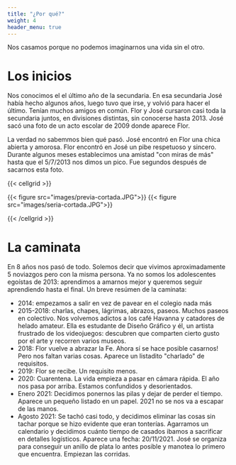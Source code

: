 ```yaml
---
title: "¿Por qué?"
weight: 4
header_menu: true
---
```


Nos casamos porque no podemos imaginarnos una vida sin el otro. 

# Los inicios
Nos conocimos el el último año de la secundaria. En esa secundaria José había hecho algunos años, luego tuvo que irse, y volvió para hacer el último. Tenían muchos amigos en común. Flor y José cursaron casi toda la secundaria juntos, en divisiones distintas, sin conocerse hasta 2013. José sacó una foto de un acto escolar de 2009 donde aparece Flor.

La verdad no sabemmos bien qué pasó. José encontró en Flor una chica abierta y amorosa. Flor encontró en José un pibe respetuoso y sincero. Durante algunos meses establecimos una amistad "con miras de más" hasta que el 5/7/2013 nos dimos un pico. Fue segundos después de sacarnos esta foto.

{{< cellgrid >}}

{{< figure src="images/previa-cortada.JPG">}}
{{< figure src="images/seria-cortada.JPG">}}

{{< /cellgrid >}}

# La caminata
En 8 años nos pasó de todo. Solemos decir que vivimos aproximadamente 5 noviazgos pero con la misma persona. Ya no somos los adolescentes egoístas de 2013: aprendimos a amarnos mejor y queremos seguir aprendiendo hasta el final. Un breve resúmen de la caminata:
- 2014: empezamos a salir en vez de pavear en el colegio nada más
- 2015-2018: charlas, chapes, lágrimas, abrazos, paseos. Muchos paseos en colectivo. Nos volvemos adictos a los café Havanna y catadores de helado amateur. Ella es estudante de Diseño Gráfico y él, un artista frustrado de los videojuegos: descubren que comparten cierto gusto por el arte y recorren varios museos.
- 2018: Flor vuelve a abrazar la Fe. Ahora sí se hace posible casarnos! Pero nos faltan varias cosas. Aparece un listadito "charlado" de requisitos.
- 2019: Flor se recibe. Un requisito menos.
- 2020: Cuarentena. La vida empieza a pasar en cámara rápida. El año nos pasa por arriba. Estamos confundidos y desorientados.
- Enero 2021: Decidimos ponernos las pilas y dejar de perder el tiempo. Aparece un pequeño listado en un papel. 2021 no se nos va a escapar de las manos.
- Agosto 2021: Se tachó casi todo, y decidimos eliminar las cosas sin tachar porque se hizo evidente que eran tonterías. Agarramos un calendario y decidimos cuánto tiempo de casados ibamos a sacrificar en detalles logísticos. Aparece una fecha: 20/11/2021. José se organiza para conseguir un anillo de plata lo antes posible y manotea lo primero que encuentra. Empiezan las corridas.